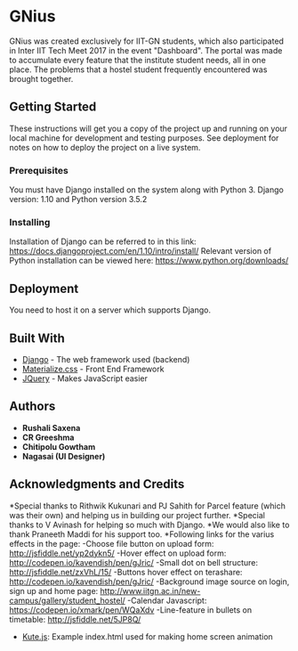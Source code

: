 # GNius

GNius was created exclusively for IIT-GN students, which also participated in Inter IIT Tech Meet 2017 in the event "Dashboard".
The portal was made to accumulate every feature that the institute student needs, all in one place. 
The problems that a hostel student frequently encountered was brought together.
## Getting Started

These instructions will get you a copy of the project up and running on your local machine for development and testing purposes. See deployment for notes on how to deploy the project on a live system.

### Prerequisites

You must have Django installed on the system along with Python 3. Django version: 1.10 and Python version 3.5.2

### Installing

Installation of Django can be referred to in this link: https://docs.djangoproject.com/en/1.10/intro/install/
Relevant version of Python installation can be viewed here: https://www.python.org/downloads/



## Deployment

You need to host it on a server which supports Django.

## Built With

* [Django](https://www.djangoproject.com/start/overview/) - The web framework used (backend)
* [Materialize.css](http://materializecss.com/) - Front End Framework
* [JQuery](https://jquery.com/) - Makes JavaScript easier



## Authors

* **Rushali Saxena**
* **CR Greeshma**
* **Chitipolu Gowtham**
* **Nagasai (UI Designer)**

## Acknowledgments and Credits

*Special thanks to Rithwik Kukunari and PJ Sahith for Parcel feature (which was their own) and helping us in building our project further.
*Special thanks to V Avinash for helping so much with Django. 
*We would also like to thank Praneeth Maddi for his support too.
*Following links for the varius effects in the page:
-Choose file button on upload form: http://jsfiddle.net/yp2dykn5/
-Hover effect on upload form: http://codepen.io/kavendish/pen/gJric/
-Small dot on bell structure: http://jsfiddle.net/zxVhL/15/
-Buttons hover effect on terashare: http://codepen.io/kavendish/pen/gJric/
-Background image source on login, sign up and home page: http://www.iitgn.ac.in/new-campus/gallery/student_hostel/
-Calendar Javascript: https://codepen.io/xmark/pen/WQaXdv
-Line-feature in bullets on timetable: http://jsfiddle.net/5JP8Q/
- [Kute.js](http://thednp.github.io/kute.js/): Example index.html used for making home screen animation








